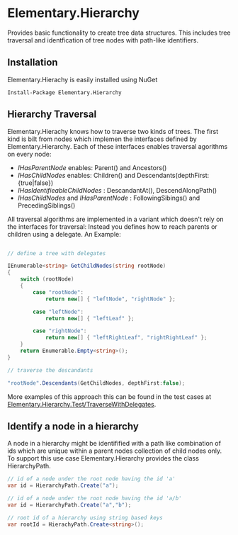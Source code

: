 # Elementary.Hierarchy

Provides basic functionality to create tree data structures. 
This includes tree traversal and identfication of tree nodes with path-like identifiers.

## Installation 

Elementary.Hierachy is easily installed using NuGet
```
Install-Package Elementary.Hierarchy
```
## Hierarchy Traversal

Elementary.Hierachy knows how to traverse two kinds of trees. The first kind is bilt from nodes which implemen the interfaces defined by Elementary.Hierarchy. Each of these interfaces enables traversal agorithms on every node: 

* _IHasParentNode_ enables: Parent() and Ancestors()
* _IHasChildNodes_ enables: Children() and Descendants(depthFirst:{true|false})
* _IHasIdentifieableChildNodes_ : DescandantAt(), DescendAlongPath()
* _IHasChildNodes_ and _IHasParentNode_ : FollowingSibings() and PrecedingSiblings()

All traversal algorithms are implemented in a variant which doesn't rely on the interfaces for traversal: Instead you defines how to reach parents or children using a delegate. An Example:

```csharp

// define a tree with delegates

IEnumerable<string> GetChildNodes(string rootNode)
{
    switch (rootNode)
    {
        case "rootNode":
            return new[] { "leftNode", "rightNode" };

        case "leftNode":
            return new[] { "leftLeaf" };

        case "rightNode":
            return new[] { "leftRightLeaf", "rightRightLeaf" };
    }
    return Enumerable.Empty<string>();
}

// traverse the descandants 

"rootNode".Descendants(GetChildNodes, depthFirst:false);
```

More examples of this approach this can be found in the test cases at [Elementary.Hierarchy.Test/TraverseWithDelegates](https://github.com/wgross/Elementary.Hierarchy/tree/master/Elementary.Hierarchy.Test/TraverseWithDelegates).

## Identify a node in a hierarchy

A node in a hierarchy might be identifified with a path like combination of ids which are unique within a parent nodes collection of child nodes only.
To support this use case Elementary.Hierarchy provides the class HierarchyPath<T>.

```csharp
// id of a node under the root node having the id 'a'
var id = HierarchyPath.Create("a");

// id of a node under the root node having the id 'a/b'
var id = HierarchyPath.Create("a","b");

// root id of a hierarchy using string based keys 
var rootId = HierachyPath.Create<string>();
```

